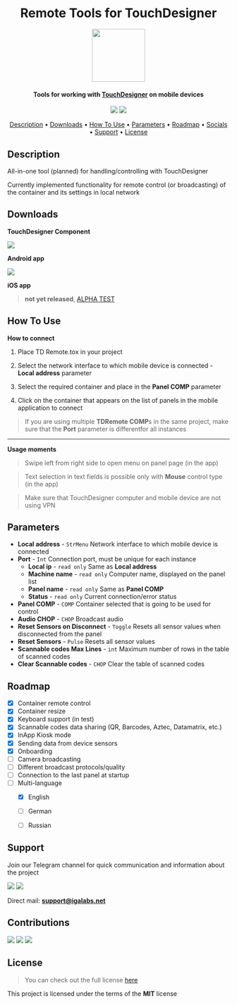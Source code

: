 
<h1 align="center">
  <br>Remote Tools for TouchDesigner<br>
</h1>

<div id="header" align="center">
  <img src="https://igalabs.net/assets/assets/images/tdremotetools/appicon.png" height="120" width="120"/>
</div>

<h4 align="center">Tools for working with <a href="https://derivative.ca/" target="_blank">TouchDesigner</a> on mobile devices</h4>

<p align="center">
  <a href="https://github.com/igalabs/TD-Remote-Tools/releases"><img src="https://img.shields.io/github/v/release/igalabs/TD-Remote-Tools"></a>
  <a href="https://github.com/igalabs/TD-Remote-Tools/issues"><img src="https://img.shields.io/github/issues/igalabs/TD-Remote-Tools"></a>  
</p>

<p align="center">
  <a href="#description">Description</a> •
  <a href="#downloads">Downloads</a> •
  <a href="#how-to-use">How To Use</a> •
  <a href="#parameters">Parameters</a> •
  <a href="#roadmap">Roadmap</a> •
  <a href="#support">Socials</a> •
  <a href="#contributions">Support</a> •
  <a href="#license">License</a>
</p>


## Description

All-in-one tool (planned) for handling/controlling with TouchDesigner

Currently implemented functionality for remote control (or broadcasting) of the container and its settings in local network 

## Downloads

**TouchDesigner Component**

<a href="https://github.com/igalabs/TD-Remote-Tools/releases/latest/download/TDRemote.tox"><img src="https://img.shields.io/badge/TDRemote.tox-36476a?style=for-the-badge&logo=GitHub&logoColor=white"></a>


**Android app** 

<a href="https://play.google.com/store/apps/details?id=com.igalabs.tdremotetools"><img src="https://img.shields.io/badge/Google_Play-414141?style=for-the-badge&logo=google-play&logoColor=white"></a>

 **iOS app**

> **not yet released**, [ALPHA TEST](https://testflight.apple.com/join/BpYeSkk8)

<!-- <a href="https://apps.apple.com/app/id6670328640"><img src="https://img.shields.io/badge/App_Store-0D96F6?style=for-the-badge&logo=app-store&logoColor=white"></a> -->

## How To Use

**How to connect**

1. Place TD Remote.tox in your project

2. Select the network interface to which mobile device is connected - **Local address** parameter

3. Select the required container and place in the **Panel COMP** parameter

4. Click on the container that appears on the list of panels in the mobile application to connect

> If you are using multiple **TDRemote COMP**s in the same project, make sure that the **Port** parameter is differentfor all instances

---

**Usage moments**

> Swipe left from right side to open menu on panel page (in the app)

> Text selection in text fields is possible only with **Mouse** control type (in the app)

> Make sure that TouchDesigner computer and mobile device are not using VPN 



## Parameters

* **Local address** - `StrMenu` Network interface to which mobile device is connected
* **Port** - `Int` Connection port, must be unique for each instance 
  - **Local ip** - `read only` Same as **Local address**
  - **Machine name** - `read only` Сomputer name, displayed on the panel list
  - **Panel name** - `read only` Same as **Panel COMP**
  - **Status** - `read only` Current connection/error status
* **Panel COMP** - `COMP` Container selected that is going to be used for control
* **Audio CHOP** - `CHOP` Broadcast audio
* **Reset Sensors on Disconnect** - `Toggle` Resets all sensor values when disconnected from the panel
* **Reset Sensors** - `Pulse` Resets all sensor values
* **Scannable codes Max Lines** - `int` Maximum number of rows in the table of scanned codes
* **Clear Scannable codes** - `CHOP` Clear the table of scanned codes


## Roadmap

- [x] Container remote control
- [x] Container resize
- [x] Keyboard support (in test)
- [x] Scannable codes data sharing (QR, Barcodes, Aztec, Datamatrix, etc.)
- [x] InApp Kiosk mode
- [x] Sending data from device sensors
- [x] Onboarding
- [ ] Camera broadcasting
- [ ] Different broadcast protocols/quality
- [ ] Connection to the last panel at startup
- [ ] Multi-language
    - [x] English
    - [ ] German
    - [ ] Russian


## Support

Join our Telegram channel for quick communication and information about the project

<a href="https://t.me/+dqmj1kbrBnU3ZGFi"><img src="https://img.shields.io/badge/Telegram-2CA5E0?style=for-the-badge&logo=telegram&logoColor=white"></a>
<a href="https://www.youtube.com/@igalabs"><img src="https://img.shields.io/badge/YouTube-FF0000?style=for-the-badge&logo=youtube&logoColor=white"></a>

Direct mail: **support@igalabs.net**


## Сontributions

<!-- <a href=""><img src="https://img.shields.io/badge/PayPal-00457C?style=for-the-badge&logo=paypal&logoColor=white"></a> -->
<a href="https://www.patreon.com/igalabs"><img src="https://img.shields.io/badge/Patreon-F96854?style=for-the-badge&logo=patreon&logoColor=white"></a>
<a href="https://ko-fi.com/igalabs"><img src="https://img.shields.io/badge/Ko--fi-F16061?style=for-the-badge&logo=ko-fi&logoColor=white"></a>
<a href="https://boosty.to/igalabs"><img src="https://img.shields.io/badge/Boosty-F15F2C?style=for-the-badge&logo=boosty&logoColor=white"></a>


## License
>You can check out the full license [here](https://github.com/igalabs/TD-Remote-Tools/blob/main/LICENSE)

This project is licensed under the terms of the **MIT** license
